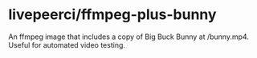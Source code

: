 # livepeerci/ffmpeg-plus-bunny

An ffmpeg image that includes a copy of Big Buck Bunny at /bunny.mp4. Useful for automated video testing.
